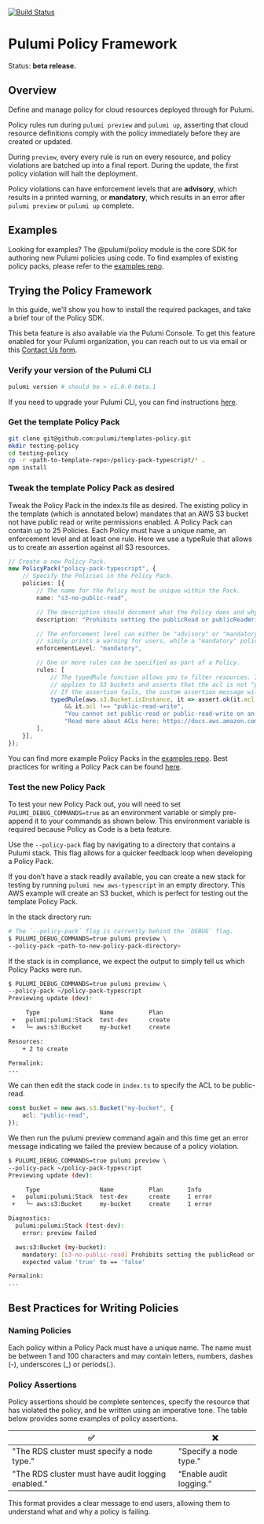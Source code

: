 [![Build Status](https://travis-ci.com/pulumi/pulumi-policy.svg?token=eHg7Zp5zdDDJfTjY8ejq&branch=master)](https://travis-ci.com/pulumi/pulumi-policy)

# Pulumi Policy Framework

Status: **beta release.**

## Overview

Define and manage policy for cloud resources deployed through for Pulumi.

Policy rules run during `pulumi preview` and `pulumi up`, asserting that cloud resource definitions
comply with the policy immediately before they are created or updated.

During `preview`, every every rule is run on every resource, and policy violations are batched up
into a final report. During the update, the first policy violation will halt the deployment.

Policy violations can have enforcement levels that are **advisory**, which results in a printed
warning, or **mandatory**, which results in an error after `pulumi preview` or `pulumi up` complete.

## Examples

Looking for examples? The @pulumi/policy module is the core SDK for authoring new Pulumi policies using code. To
find examples of existing policy packs, please refer to the [examples repo](https://github.com/pulumi/examples/policy-packs).

## Trying the Policy Framework

In this guide, we'll show you how to install the required packages, and take a brief tour of the
Policy SDK.

This beta feature is also available via the Pulumi Console. To get this feature enabled for your Pulumi organization, you can reach out to us via email or this [Contact Us form](https://www.pulumi.com/contact/).

### Verify your version of the Pulumi CLI

```sh
pulumi version # should be > v1.0.0-beta.1
```

If you need to upgrade your Pulumi CLI, you can find instructions [here](https://www.pulumi.com/docs/get-started/install/).

### Get the template Policy Pack

```sh
git clone git@github.com:pulumi/templates-policy.git
mkdir testing-policy
cd testing-policy
cp -r <path-to-template-repo>/policy-pack-typescript/* .
npm install
```

### Tweak the template Policy Pack as desired

Tweak the Policy Pack in the index.ts file as desired. The existing policy in the template (which is annotated below) mandates that an AWS S3 bucket not have public read or write permissions enabled. A Policy Pack can contain up to 25 Policies. Each Policy must have a unique name, an enforcement level and at least one rule. Here we use a typeRule that allows us to create an assertion against all S3 resources.

```typescript
// Create a new Policy Pack.
new PolicyPack("policy-pack-typescript", {
    // Specify the Policies in the Policy Pack.
    policies: [{
        // The name for the Policy must be unique within the Pack.
        name: "s3-no-public-read",

        // The description should document what the Policy does and why it exists.
        description: "Prohibits setting the publicRead or publicReadWrite permission on AWS S3 buckets.",

        // The enforcement level can either be "advisory" or "mandatory". An "advisory" enforcement level
        // simply prints a warning for users, while a "mandatory" policy will block an update from proceeding.
        enforcementLevel: "mandatory",

        // One or more rules can be specified as part of a Policy.
        rules: [
            // The typedRule function allows you to filter resources. In this case, the rule only
            // applies to S3 buckets and asserts that the acl is not "public-read" nor "public-read-write".
            // If the assertion fails, the custom assertion message will be displayed to users.
            typedRule(aws.s3.Bucket.isInstance, it => assert.ok(it.acl !== "public-read"
                && it.acl !== "public-read-write",
                "You cannot set public-read or public-read-write on an S3 bucket. " +
                "Read more about ACLs here: https://docs.aws.amazon.com/AmazonS3/latest/dev/acl-overview.html")),
        ],
    }],
});
```

You can find more example Policy Packs in the [examples repo](https://github.com/pulumi/examples/policy-packs). Best practices for writing a Policy Pack can be found [here](#Best-Practices-for-Writing-Policies).

### Test the new Policy Pack

To test your new Policy Pack out, you will need to set `PULUMI_DEBUG_COMMANDS=true` as an environment variable or simply pre-append it to your commands as shown below. This environment variable is required because Policy as Code is a beta feature.

Use the `--policy-pack` flag by navigating to a directory that contains a Pulumi stack. This flag allows for a quicker feedback loop when developing a Policy Pack.

If you don’t have a stack readily available, you can create a new stack for testing by running `pulumi new aws-typescript` in an empty directory. This AWS example will create an S3 bucket, which is perfect for testing out the template Policy Pack.

In the stack directory run:

```sh
# The `--policy-pack` flag is currently behind the `DEBUG` flag.
$ PULUMI_DEBUG_COMMANDS=true pulumi preview \
--policy-pack <path-to-new-policy-pack-directory>
```

If the stack is in compliance, we expect the output to simply tell us which Policy Packs were run.

```sh
$ PULUMI_DEBUG_COMMANDS=true pulumi preview \
--policy-pack ~/policy-pack-typescript
Previewing update (dev):

     Type                 Name          Plan
 +   pulumi:pulumi:Stack  test-dev  	create
 +   └─ aws:s3:Bucket     my-bucket     create

Resources:
    + 2 to create

Permalink:
...
```

We can then edit the stack code in `index.ts` to specify the ACL to be public-read.

```typescript
const bucket = new aws.s3.Bucket("my-bucket", {
    acl: "public-read",
});
```

We then run the pulumi preview command again and this time get an error message indicating we failed the preview because of a policy violation.

```sh
$ PULUMI_DEBUG_COMMANDS=true pulumi preview \
--policy-pack ~/policy-pack-typescript
Previewing update (dev):

     Type                 Name          Plan       Info
 +   pulumi:pulumi:Stack  test-dev  	create     1 error
 +   └─ aws:s3:Bucket     my-bucket     create     1 error

Diagnostics:
  pulumi:pulumi:Stack (test-dev):
    error: preview failed

  aws:s3:Bucket (my-bucket):
    mandatory: [s3-no-public-read] Prohibits setting the publicRead or publicReadWrite permission on AWS S3 buckets.
    expected value 'true' to == 'false'

Permalink:
...
```

## Best Practices for Writing Policies

### Naming Policies

Each policy within a Policy Pack must have a unique name. The name must be between 1 and 100 characters and may contain letters, numbers, dashes (-), underscores (_) or periods(.).

### Policy Assertions

Policy assertions should be complete sentences, specify the resource that has violated the policy, and be written using an imperative tone. The table below provides some examples of policy assertions.

| ✅ | ❌ |
| --- | ----------- |
| "The RDS cluster must specify a node type." | "Specify a node type." |
| "The RDS cluster must have audit logging enabled." | “Enable audit logging.” |

This format provides a clear message to end users, allowing them to understand what and why a policy is failing.
